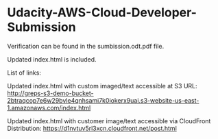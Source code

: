 # Udacity-AWS-Cloud-Developer-Submission

Verification can be found in the sumbission.odt.pdf file.

Updated index.html is included.

List of links:

Updated index.html with custom imaged/text accessible at S3 URL:
http://greps-s3-demo-bucket-2btraqcop7e6w29bvle4qnhsami7k0iokerx9uai.s3-website-us-east-1.amazonaws.com/index.html

Updated index.html with customer image/text accessible via CloudFront Distribution:
https://d1nvtuv5rl3xcn.cloudfront.net/post.html
